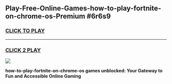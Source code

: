 
## Play-Free-Online-Games-how-to-play-fortnite-on-chrome-os-Premium #6r6s9
<h3>
<a href="https://premium.freeplayer.one?title=how-to-play-fortnite-on-chrome-os&ref=8M">CLICK TO PLAY</a></h3>
<hr>

<h3>
<a href="https://premium.freeplayer.one?title=how-to-play-fortnite-on-chrome-os&ref=8M">CLICK 2 PLAY</a>
  
</h3>

<a href="https://premium.freeplayer.one?title=how-to-play-fortnite-on-chrome-os&ref=8M"><img src="https://clearcache.store/games.png"></a>


**how-to-play-fortnite-on-chrome-os games unblocked: Your Gateway to Fun and Accessible Online Gaming**
